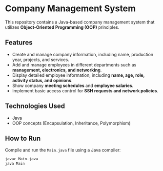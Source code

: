 # Company Management System

This repository contains a Java-based company management system that utilizes **Object-Oriented Programming (OOP)** principles.

## Features
- Create and manage company information, including name, production year, projects, and services.
- Add and manage employees in different departments such as **management, electronics, and networking**.
- Display detailed employee information, including **name, age, role, activity status, and opinions**.
- Show company **meeting schedules** and **employee salaries**.
- Implement basic access control for **SSH requests and network policies**.

## Technologies Used
- Java
- OOP concepts (Encapsulation, Inheritance, Polymorphism)
  
## How to Run
Compile and run the `Main.java` file using a Java compiler:

```bash
javac Main.java
java Main
